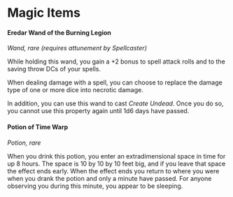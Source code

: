 # Magic Items

#### Eredar Wand of the Burning Legion

*Wand, rare (requires attunement by Spellcaster)*

While holding this wand, you gain a +2 bonus to spell attack rolls and to the saving throw DCs of your spells.

When dealing damage with a spell, you can choose to replace the damage type of one or more dice into necrotic damage.

In addition, you can use this wand to cast *Create Undead*. Once you do so, you cannot use this property again until 1d6 days have passed.

#### Potion of Time Warp

*Potion, rare*

When you drink this potion, you enter an extradimensional space in time for up 8 hours. The space is 10 by 10 by 10 feet big, and if you leave that space the effect ends early. When the effect ends you return to where you were when you drank the potion and only a minute have passed. For anyone observing you during this minute, you appear to be sleeping.
